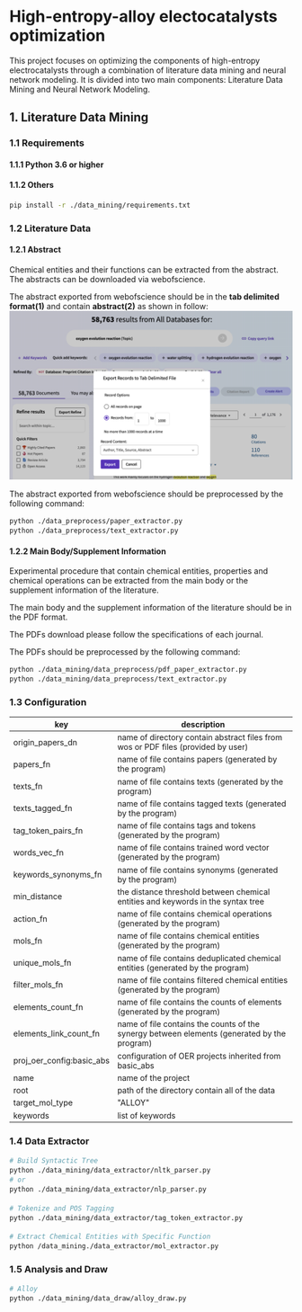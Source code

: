 # High-entropy-alloy electocatalysts optimization

This project focuses on optimizing the components of high-entropy electrocatalysts through a combination of literature data mining and neural network modeling. It is divided into two main components: Literature Data Mining and Neural Network Modeling.

## 1. Literature Data Mining

### 1.1 Requirements

#### 1.1.1 Python 3.6 or higher

#### 1.1.2 Others
```bash
pip install -r ./data_mining/requirements.txt
```

### 1.2 Literature Data

#### 1.2.1 Abstract

Chemical entities and their functions can be extracted from the abstract. The abstracts can be downloaded via webofscience.

The abstract exported from webofscience should be in the **tab delimited format(1)** and contain **abstract(2)** as shown in follow:
![wos.png](wos.png)

The abstract exported from webofscience should be preprocessed by the following command:
```bash
python ./data_preprocess/paper_extractor.py
python ./data_preprocess/text_extractor.py
```

#### 1.2.2 Main Body/Supplement Information

Experimental procedure that contain chemical entities, properties and chemical operations can be extracted from the main body or the supplement information of the literature.

The main body and the supplement information of the literature should be in the PDF format.

The PDFs download please follow the specifications of each journal.

The PDFs should be preprocessed by the following command:

```bash
python ./data_mining/data_preprocess/pdf_paper_extractor.py
python ./data_mining/data_preprocess/text_extractor.py
```

### 1.3 Configuration

| key                        | description                                                                                 |
|----------------------------|---------------------------------------------------------------------------------------------|
| origin_papers_dn           | name of directory contain abstract files from wos or PDF files (provided by user)           |
| papers_fn                  | name of file contains papers (generated by the program)                                     |
| texts_fn                   | name of file contains texts (generated by the program)                                      |
| texts_tagged_fn            | name of file contains tagged texts (generated by the program)                               |
| tag_token_pairs_fn         | name of file contains tags and tokens (generated by the program)                            |
| words_vec_fn               | name of file contains trained word vector (generated by the program)                        |
| keywords_synonyms_fn       | name of file contains synonyms (generated by the program)                                   |
| min_distance               | the distance threshold between chemical entities and keywords in the syntax tree            |
| action_fn                  | name of file contains chemical operations (generated by the program)                        |
| mols_fn                    | name of file contains chemical entities (generated by the program)                          |
| unique_mols_fn             | name of file contains deduplicated chemical entities (generated by the program)             |
| filter_mols_fn             | name of file contains filtered chemical entities (generated by the program)                 |
| elements_count_fn          | name of file contains the counts of elements (generated by the program)                     |
| elements_link_count_fn     | name of file contains the counts of the synergy between elements (generated by the program) |
| proj_oer_config:basic_abs  | configuration of OER projects inherited from basic_abs                                      |
| name                       | name of the project                                                                         |
| root                       | path of the directory contain all of the data                                               |
| target_mol_type            | "ALLOY"                                                        |
| keywords                   | list of keywords                                                                            |

### 1.4 Data Extractor

```bash
# Build Syntactic Tree
python ./data_mining/data_extractor/nltk_parser.py
# or 
python ./data_mining/data_extractor/nlp_parser.py

# Tokenize and POS Tagging
python ./data_mining/data_extractor/tag_token_extractor.py

# Extract Chemical Entities with Specific Function
python /data_mining./data_extractor/mol_extractor.py
```

### 1.5 Analysis and Draw

```bash
# Alloy
python ./data_mining/data_draw/alloy_draw.py
